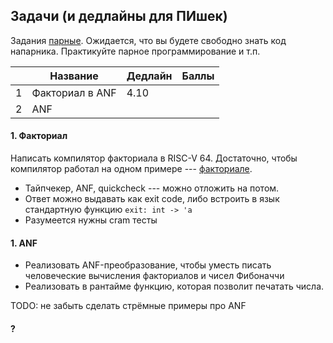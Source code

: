 ## Задачи (и дедлайны для ПИшек)

Задания [парные](/pairing.md). Ожидается, что вы будете свободно знать код напарника. Практикуйте парное программирование и т.п.

|   | Название        | Дедлайн | Баллы |
| - | --------------- | ------- | ----- |
| 1 | Факториал в ANF | 4.10    |       |
| 2 | ANF             | | |


#### 1. Факториал

Написать компилятор факториала в RISC-V 64. Достаточно, чтобы компилятор работал на одном примере --- [факториале](/manytests/typed/010fac_anf.ml).

* Тайпчекер, ANF, quickcheck --- можно отложить на потом.
* Ответ можно выдавать как exit code, либо встроить в язык стандартную функцию `exit: int -> 'a`
* Разумеется нужны cram тесты

#### 1. ANF

* Реализовать ANF-преобразование, чтобы уместь писать человеческие вычисления факториалов и чисел Фибоначчи
* Реализовать в рантайме функцию, которая позволит печатать числа.

TODO: не забыть сделать стрёмные примеры про ANF


#### ?
